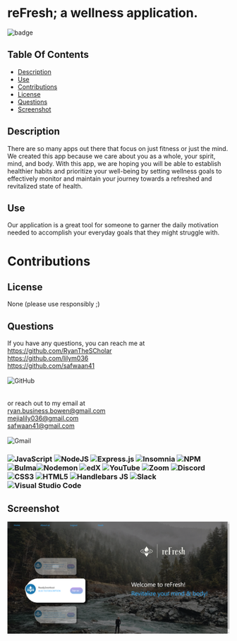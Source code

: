 # reFresh; a wellness application.
![badge](https://img.shields.io/badge/license-None-blue)


## Table Of Contents
- [Description](#description)
- [Use](#use)
- [Contributions](#contributions)
- [License](#license)
- [Questions](#questions)
- [Screenshot](#screenshot)


## Description
There are so many apps out there that focus on just fitness or just the mind. We created this app because we care about you as a whole, your spirit, mind, and body. With this app, we are hoping you will be able to establish healthier habits and prioritize your well-being by setting wellness goals to effectively monitor and maintain your journey towards a refreshed and revitalized state of health.

## Use
Our application is a great tool for someone to garner the daily motivation needed to accomplish your everyday goals that they might struggle with.

# Contributions


## License
None (please use responsibly ;)

## Questions

If you have any questions, you can reach me at <br/> https://github.com/RyanTheSCholar<br/> https://github.com/lilym036 <br/>https://github.com/safwaan41  <br/><br/>![GitHub](https://img.shields.io/badge/github-%23121011.svg?style=for-the-badge&logo=github&logoColor=white)<br/>
<br/>
 <br/>
or reach out to my email at <br/>ryan.business.bowen@gmail.com <br/> mejialily036@gmail.com <br/> safwaan41@gmail.com <br/><br/>
![Gmail](https://img.shields.io/badge/Gmail-D14836?style=for-the-badge&logo=gmail&logoColor=white) <br/>
### ![JavaScript](https://img.shields.io/badge/javascript-%23323330.svg?style=for-the-badge&logo=javascript&logoColor=%23F7DF1E) ![NodeJS](https://img.shields.io/badge/node.js-6DA55F?style=for-the-badge&logo=node.js&logoColor=white) ![Express.js](https://img.shields.io/badge/express.js-%23404d59.svg?style=for-the-badge&logo=express&logoColor=%2361DAFB) ![Insomnia](https://img.shields.io/badge/Insomnia-black?style=for-the-badge&logo=insomnia&logoColor=5849BE) ![NPM](https://img.shields.io/badge/NPM-%23CB3837.svg?style=for-the-badge&logo=npm&logoColor=white) ![Bulma](https://img.shields.io/badge/bulma-00D0B1?style=for-the-badge&logo=bulma&logoColor=white)![Nodemon](https://img.shields.io/badge/NODEMON-%23323330.svg?style=for-the-badge&logo=nodemon&logoColor=%BBDEAD) ![edX](https://img.shields.io/badge/edX-%2302262B.svg?style=for-the-badge&logo=edX&logoColor=white) ![YouTube](https://img.shields.io/badge/YouTube-%23FF0000.svg?style=for-the-badge&logo=YouTube&logoColor=white) ![Zoom](https://img.shields.io/badge/Zoom-2D8CFF?style=for-the-badge&logo=zoom&logoColor=white) ![Discord](https://img.shields.io/badge/Discord-%235865F2.svg?style=for-the-badge&logo=discord&logoColor=white) ![CSS3](https://img.shields.io/badge/css3-%231572B6.svg?style=for-the-badge&logo=css3&logoColor=white) ![HTML5](https://img.shields.io/badge/html5-%23E34F26.svg?style=for-the-badge&logo=html5&logoColor=white) ![Handlebars JS](https://img.shields.io/badge/Handlebars%20js-f0772b?style=for-the-badge&logo=handlebarsdotjs&logoColor=black) ![Slack](https://img.shields.io/badge/Slack-4A154B?style=for-the-badge&logo=slack&logoColor=white) ![Visual Studio Code](https://img.shields.io/badge/Visual%20Studio%20Code-0078d7.svg?style=for-the-badge&logo=visual-studio-code&logoColor=white)

## Screenshot
![anScreenshotIMG](./public/assets/reFreshSCREENSHOT.png)
    